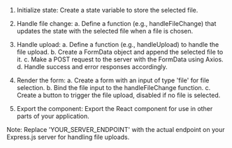 1. Initialize state: Create a state variable to store the selected file.

2. Handle file change:
   a. Define a function (e.g., handleFileChange) that updates the state with the selected file when a file is chosen.

3. Handle upload:
   a. Define a function (e.g., handleUpload) to handle the file upload.
   b. Create a FormData object and append the selected file to it.
   c. Make a POST request to the server with the FormData using Axios.
   d. Handle success and error responses accordingly.

4. Render the form:
   a. Create a form with an input of type 'file' for file selection.
   b. Bind the file input to the handleFileChange function.
   c. Create a button to trigger the file upload, disabled if no file is selected.

5. Export the component: Export the React component for use in other parts of your application.

Note: Replace 'YOUR_SERVER_ENDPOINT' with the actual endpoint on your Express.js server for handling file uploads.

